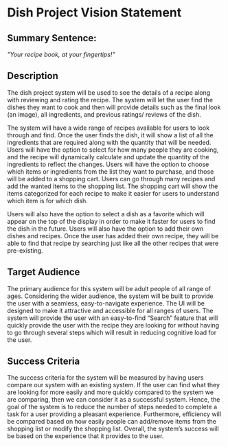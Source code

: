 # Dish Project Vision Statement 

## Summary Sentence: 

*"Your recipe book, at your fingertips!"*  

## Description

The dish project system will be used to see the details of a recipe along with reviewing and rating the recipe. The system will let the user find the dishes they want to cook and then will provide details such as the final look (an image), all ingredients, and previous ratings/ reviews of the dish. 

The system will have a wide range of recipes available for users to look through and find. Once the user finds the dish, it will show a list of all the ingredients that are required along with the quantity that will be needed. Users will have the option to select for how many people they are cooking, and the recipe will dynamically calculate and update the quantity of the ingredients to reflect the changes.  Users will have the option to choose which items or ingredients from the list they want to purchase, and those will be added to a shopping cart. Users can go through many recipes and add the wanted items to the shopping list. The shopping cart will show the items categorized for each recipe to make it easier for users to understand which item is for which dish. 

Users will also have the option to select a dish as a favorite which will appear on the top of the display in order to make it faster for users to find the dish in the future. Users will also have the option to add their own dishes and recipes. Once the user has added their own recipe, they will be able to find that recipe by searching just like all the other recipes that were pre-existing. 

## Target Audience

The primary audience for this system will be adult people of all range of ages. Considering the wider audience, the system will be built to provide the user with a seamless, easy-to-navigate experience. The UI will be designed to make it attractive and accessible for all ranges of users. The system will provide the user with an easy-to-find “Search” feature that will quickly provide the user with the recipe they are looking for without having to go through several steps which will result in reducing cognitive load for the user. 

## Success Criteria

The success criteria for the system will be measured by having users compare our system with an existing system. If the user can find what they are looking for more easily and more quickly compared to the system we are comparing, then we can consider it as a successful system. Hence, the goal of the system is to reduce the number of steps needed to complete a task for a user providing a pleasant experience. Furthermore, efficiency will be compared based on how easily people can add/remove items from the shopping list or modify the shopping list. Overall, the system’s success will be based on the experience that it provides to the user. 


